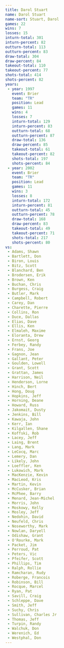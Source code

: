 ```yaml
---
title: Darol Stuart
name: Darol Stuart
name-sort: Stuart, Darol
games: 22
wins: 7
losses: 15
inturn-total: 301
inturn-percent: 82
outturn-total: 113
outturn-percent: 83
draw-total: 304
draw-percent: 84
takeout-total: 110
takeout-percent: 77
shots-total: 414
shots-percent: 82
years:
 - year: 1997
   event: Brier
   team: "TR"
   position: Lead
   games: 11
   wins: 4
   losses: 7
   inturn-total: 129
   inturn-percent: 83
   outturn-total: 68
   outturn-percent: 87
   draw-total: 136
   draw-percent: 85
   takeout-total: 61
   takeout-percent: 82
   shots-total: 197
   shots-percent: 84
 - year: 2002
   event: Brier
   team: "TR"
   position: Lead
   games: 11
   wins: 3
   losses: 8
   inturn-total: 172
   inturn-percent: 81
   outturn-total: 45
   outturn-percent: 78
   draw-total: 168
   draw-percent: 83
   takeout-total: 49
   takeout-percent: 71
   shots-total: 217
   shots-percent: 80
vs:
 - Adams, Shawn
 - Bartlett, Don
 - Biron, Louis
 - Bitz, Scott
 - Blanchard, Ben
 - Brodersen, Erik
 - Brown, Ken
 - Buchan, Chris
 - Burgess, Craig
 - Butler, Mark
 - Campbell, Robert
 - Carey, Dan
 - Charette, Pierre
 - Collins, Ron
 - Duce, Dallas
 - Elias, Dave
 - Ellis, Ken
 - Elmaleh, Maxime
 - Eloranta, Drew
 - Ernst, Georg
 - Ferbey, Randy
 - Frans, Joe
 - Gagnon, Jean
 - Gallant, Peter
 - Goulden, Lowell
 - Grant, Scott
 - Grattan, James
 - Harrison, Neil
 - Henderson, Lorne
 - Hinch, Bert
 - Hong, Doug
 - Hopkins, Jeff
 - Horning, Deane
 - Howard, Russ
 - Jakomait, Dusty
 - Jenkins, Bill
 - Kawaja, John
 - Kerr, Ian
 - Kilgallen, Shane
 - Koffski, Rob
 - Lacey, Jeff
 - Laing, Brent
 - Lang, Mark
 - LeCocq, Marc
 - Lemery, Dan
 - Likely, John
 - Loeffler, Ken
 - Lukowich, Mark
 - MacKenzie, Kevin
 - MacLeod, Kris
 - Martin, Kevin
 - McCusker, Brian
 - McPhee, Barry
 - Menard, Jean-Michel
 - Morris, John
 - Moskowy, Kelly
 - Mosley, Jeff
 - Nedohin, David
 - Neufeld, Chris
 - Noseworthy, Mark
 - Nowlan, Daryell
 - Odishaw, Grant
 - O'Rourke, Mark
 - Packet, Jim
 - Perroud, Pat
 - Peters, Vic
 - Pfeifer, Scott
 - Phillips, Tim
 - Ralph, Rollie
 - Ramcharan, Rudy
 - Roberge, Francois
 - Robinson, Bill
 - Rocque, Marcel
 - Ryan, Pat
 - Savill, Craig
 - Schleppe, Dave
 - Smith, Jeff
 - Suchy, Chris
 - Sullivan, Charles Jr
 - Thomas, Jeff
 - Turpin, Randy
 - Walchuk, Don
 - Werenich, Ed
 - Westphal, Don
---
```

